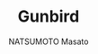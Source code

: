 --- 
slug: "gunbird"
title: "Gunbird"
publishdate: "2019-01-03"
src: "https://365manga.net/manga/gunbird"
author: "NATSUMOTO Masato"
image: "https://data.365manga.net/images/thumbnails/32577-gunbird.jpg"
tags: ["Adventure","Comedy","Shounen","Shounen ai"]
chapters: ["Chapter 3 ","Chapter 2 ","Chapter 1"]
chapterlinks: ["https://365manga.net/gunbird/chapter-3.html","https://365manga.net/gunbird/chapter-2.html","https://365manga.net/gunbird/chapter-1.html"]
description: "Based on the shoot em up with the same name. Five characters go on an adventure to assemble the four pieces of a magic mirror so that they may be granted a wish."
---